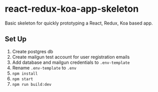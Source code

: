 # react-redux-koa-app-skeleton

Basic skeleton for quickly prototyping a React, Redux, Koa based app.

## Set Up
1. Create postgres db
2. Create mailgun test account for user registration emails
3. Add database and mailgun credentials to `.env-template`
4. Rename `.env-template` to `.env`
5. `npm install`
6. `npm start`
7. `npm run build:dev`